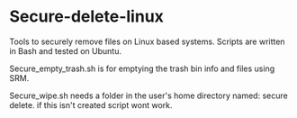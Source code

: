 # Secure-delete-linux

Tools to securely remove files on Linux based systems. Scripts are written in Bash and tested on Ubuntu. 

Secure_empty_trash.sh is for emptying the trash bin info and files using SRM. 

Secure_wipe.sh needs a folder in the user's home directory named: secure delete. if this isn't created script wont work.
